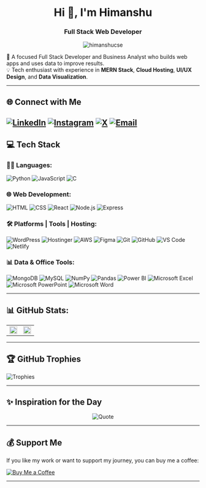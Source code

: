 <h1 align="center">Hi 👋, I'm Himanshu</h1>
<h3 align="center"> Full Stack Web Developer </h3>

<p align="center">
  <img src="https://komarev.com/ghpvc/?username=himanshucse&label=Profile%20views&color=0e75b6&style=flat" alt="himanshucse" />
</p>

🚀 A focused Full Stack Developer and Business Analyst who builds web apps and uses data to improve results.  
💡 Tech enthusiast with experience in **MERN Stack**, **Cloud Hosting**, **UI/UX Design**, and **Data Visualization**.

---

## 🌐 Connect with Me
[![LinkedIn](https://img.shields.io/badge/LinkedIn-0077B5?style=for-the-badge&logo=linkedin&logoColor=white)](https://linkedin.com/in/himanshukumartiwari)
[![Instagram](https://img.shields.io/badge/Instagram-E4405F?style=for-the-badge&logo=instagram&logoColor=white)](https://instagram.com/himanshu_tiwariy)
[![X](https://img.shields.io/badge/X-000000?style=for-the-badge&logo=X&logoColor=white)](https://x.com/himanshutiwariy)
[![Email](https://img.shields.io/badge/Email-D14836?style=for-the-badge&logo=gmail&logoColor=white)](mailto:himanshukumartiwari59@gmail.com)
---

## 💻 Tech Stack

### 👨‍💻 Languages:
![Python](https://img.shields.io/badge/Python-%233776AB.svg?style=for-the-badge&logo=python&logoColor=white)
![JavaScript](https://img.shields.io/badge/JavaScript-%23F7DF1E.svg?style=for-the-badge&logo=javascript&logoColor=black)
![C](https://img.shields.io/badge/C-%2300599C.svg?style=for-the-badge&logo=c&logoColor=white)

### 🌐 Web Development:
![HTML](https://img.shields.io/badge/HTML5-%23E34F26.svg?style=for-the-badge&logo=html5&logoColor=white)
![CSS](https://img.shields.io/badge/CSS3-%231572B6.svg?style=for-the-badge&logo=css3&logoColor=white)
![React](https://img.shields.io/badge/React-%2320232a.svg?style=for-the-badge&logo=react&logoColor=%2361DAFB)
![Node.js](https://img.shields.io/badge/Node.js-339933?style=for-the-badge&logo=nodedotjs&logoColor=white)
![Express](https://img.shields.io/badge/Express.js-%23404d59.svg?style=for-the-badge&logo=express&logoColor=white)

### 🛠 Platforms | Tools | Hosting:
![WordPress](https://img.shields.io/badge/WordPress-21759B.svg?style=for-the-badge&logo=wordpress&logoColor=white)
![Hostinger](https://img.shields.io/badge/Hostinger-673DE6.svg?style=for-the-badge&logo=hostinger&logoColor=white)
![AWS](https://img.shields.io/badge/AWS-%23FF9900.svg?style=for-the-badge&logo=amazon-aws&logoColor=white)
![Figma](https://img.shields.io/badge/Figma-F24E1E.svg?style=for-the-badge&logo=figma&logoColor=white)
![Git](https://img.shields.io/badge/Git-F05032?style=for-the-badge&logo=git&logoColor=white)
![GitHub](https://img.shields.io/badge/GitHub-%23121011.svg?style=for-the-badge&logo=github&logoColor=white)
![VS Code](https://img.shields.io/badge/VS%20Code-%23007ACC.svg?style=for-the-badge&logo=visual-studio-code&logoColor=white)
![Netlify](https://img.shields.io/badge/Netlify-00C7B7?style=for-the-badge&logo=netlify&logoColor=white)


### 📊 Data & Office Tools:
![MongoDB](https://img.shields.io/badge/MongoDB-%234ea94b.svg?style=for-the-badge&logo=mongodb&logoColor=white)
![MySQL](https://img.shields.io/badge/MySQL-%2300f.svg?style=for-the-badge&logo=mysql&logoColor=white)
![NumPy](https://img.shields.io/badge/NumPy-%23013243.svg?style=for-the-badge&logo=numpy&logoColor=white)
![Pandas](https://img.shields.io/badge/Pandas-%23150458.svg?style=for-the-badge&logo=pandas&logoColor=white)
![Power BI](https://img.shields.io/badge/PowerBI-F2C811.svg?style=for-the-badge&logo=powerbi&logoColor=black)
![Microsoft Excel](https://img.shields.io/badge/Microsoft%20Excel-217346?style=for-the-badge&logo=microsoft-excel&logoColor=white)
![Microsoft PowerPoint](https://img.shields.io/badge/Microsoft%20PowerPoint-B7472A?style=for-the-badge&logo=microsoft-powerpoint&logoColor=white)
![Microsoft Word](https://img.shields.io/badge/Microsoft%20Word-2B579A?style=for-the-badge&logo=microsoft-word&logoColor=white)

---

## 📊 GitHub Stats:
<table>
  <tr>
    <td width="50%">
      <img src="https://github-readme-stats.vercel.app/api?username=himanshukumartiwari&theme=default&show_icons=true&hide_border=false" width="100%" />
    </td>
    <td width="50%">
      <img src="https://streak-stats.demolab.com/?user=himanshukumartiwari&theme=default&hide_border=false" width="100%" />
    </td>
  </tr>
</table>

---

## 🏆 GitHub Trophies
![Trophies](https://github-profile-trophy.vercel.app/?username=himanshukumartiwari&theme=flat&no-frame=false&no-bg=false&margin-w=4)

---

## ✨ Inspiration for the Day
<p align="center"> <img src="https://quotes-github-readme.vercel.app/api?type=horizontal&theme=light" alt="Quote" /> </p>

---

## 💰 Support Me
If you like my work or want to support my journey, you can buy me a coffee:

[![Buy Me a Coffee](https://img.shields.io/badge/Buy%20Me%20a%20Coffee-ffdd00.svg?style=for-the-badge&logo=buy-me-a-coffee&logoColor=black)](https://buymeacoffee.com/himanshukumartiwari)

---

<!-- Created with ❤️ using markdown by Himanshu Tiwari -->
